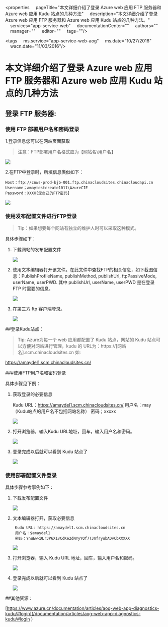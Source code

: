 <properties
    pageTitle="本文详细介绍了登录 Azure web 应用 FTP 服务器和 Azure web 应用 Kudu 站点的几种方法"
    description="本文详细介绍了登录 Azure web 应用 FTP 服务器和 Azure web 应用 Kudu 站点的几种方法。"
    services="app-service-web"
    documentationCenter=""
    authors=""
    manager=""
    editor=""
    tags=""/>

<tags
    ms.service="app-service-web-aog"
    ms.date="10/27/2016"
    wacn.date="11/03/2016"/>



# 本文详细介绍了登录 Azure web 应用 FTP 服务器和 Azure web 应用 Kudu 站点的几种方法



## 登录 FTP 服务器:

### 使用 FTP 部署用户名和密码登录

>[AZURE.TIP]: 一个订阅下的所有网站的用户名和密码是同一个，如果更改用户名和密码其他网站登录时也要采用新的用户名和密码登录。

1.登录信息您可以在网站页面获取

>注意：FTP部署用户名格式应为【网站名\用户名】

![](./media/aog-web-app-ftp-kudu-login/new-portal.png)
 
2.在FTP中登录时，所填信息类似如下：

	Host：ftp://cnws-prod-bjb-001.ftp.chinacloudsites.chinacloudapi.cn
	Username；amaytestcreate1011\AzureCIE
	Password：XXXX[您自己的FTP密码]
  ![](./media/aog-web-app-ftp-kudu-login/ftp-login.png)

### 使用发布配置文件进行FTP登录

>Tip：如果想要每个网站有独立的维护人时可以采取这种模式。

具体步骤如下：

1. 下载网站的发布配置文件

	![](./media/aog-web-app-ftp-kudu-login/publish-settings.png)
 
2. 使用文本编辑器打开该文件。在此文件中查找FTP的相关信息，如下截图信息：PublishProfileName, publishMethod, publishUrl, ftpPassiveMode, userName, userPWD.
其中 publishUrl, userName, userPWD 是在登录 FTP 时需要的信息。

	![](./media/aog-web-app-ftp-kudu-login/publish-settings-content.png)
 
3. 在第三方 ftp 客户端登录。
 
	![](./media/aog-web-app-ftp-kudu-login/ftp-login-how.png)








##登录Kudu站点：

>Tip:  Azure为每一个 web 应用都配置了 Kudu 站点，网站的 Kudu 站点可以方便对网站进行管理，kudu 的 URL为：https://[网站名].scm.chinacloudsites.cn 如:

https://amaydel1.scm.chinacloudsites.cn/ 

###使用FTP用户名和密码登录

具体步骤见下例：

1. 获取登录的必要信息

	Kudu URL：https://amaydel1.scm.chinacloudsites.cn/
	用户名：may （Kudu站点的用户名不包括网站名称）
	密码；xxxxx

	![](./media/aog-web-app-ftp-kudu-login/publish-settings.png)
 
2. 打开浏览器，输入Kudu URL地址，回车，输入用户名和密码。

	![](./media/aog-web-app-ftp-kudu-login/kudu-login.png)
 
3. 登录完成以后就可以看到 Kudu 站点了

	![](./media/aog-web-app-ftp-kudu-login/kudu-page.png)
 

### 使用部署配置文件登录

具体步骤参考事例如下：

1. 下载发布配置文件

	![](./media/aog-web-app-ftp-kudu-login/publish-settings.png)
 
2. 文本编辑器打开，获取必要信息


		Kudu URL: https://amaydel1.scm.chinacloudsites.cn 
		用户名：$amaydel1
		密码：YnuEwRDLr3P6X1vCdKe2dNYyYQf7TJmfryubADvCbXXXXX

	![](./media/aog-web-app-ftp-kudu-login/publish-settings-content.png)


 

3. 打开浏览器，输入 Kudu URL 地址，回车，输入用户名和密码。

	![](./media/aog-web-app-ftp-kudu-login/kudu-login.png)
 
4. 登录完成以后就可以看到 Kudu 站点了

	![](./media/aog-web-app-ftp-kudu-login/kudu-page.png)
 
##其他资源： 

[https://www.azure.cn/documentation/articles/aog-web-app-diagnostics-kudu/#login](/documentation/articles/aog-web-app-diagnostics-kudu/#login ) 

